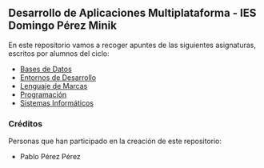 ## Desarrollo de Aplicaciones Multiplataforma - IES Domingo Pérez Minik

En este repositorio vamos a recoger apuntes de las siguientes asignaturas, escritos por alumnos del ciclo:

* [Bases de Datos](BAE)
* [Entornos de Desarrollo](ETS)
* [Lenguaje de Marcas](LND)
* [Programación](PRO)
* [Sistemas Informáticos](SSF)

### Créditos

Personas que han participado en la creación de este repositorio:

* Pablo Pérez Pérez
